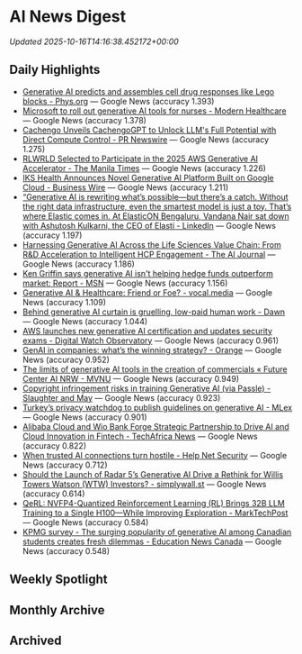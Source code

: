 # AI News Digest

_Updated 2025-10-16T14:16:38.452172+00:00_

## Daily Highlights

- [Generative AI predicts and assembles cell drug responses like Lego blocks - Phys.org](./daily/a3577cb379db2c73.md) — Google News (accuracy 1.393)
- [Microsoft to roll out generative AI tools for nurses - Modern Healthcare](./daily/63f5079d64306d67.md) — Google News (accuracy 1.378)
- [Cachengo Unveils CachengoGPT to Unlock LLM's Full Potential with Direct Compute Control - PR Newswire](./daily/2159ddd619a06d21.md) — Google News (accuracy 1.275)
- [RLWRLD Selected to Participate in the 2025 AWS Generative AI Accelerator - The Manila Times](./daily/5860b19e61743e44.md) — Google News (accuracy 1.226)
- [IKS Health Announces Novel Generative AI Platform Built on Google Cloud - Business Wire](./daily/e461459f4d72b549.md) — Google News (accuracy 1.211)
- [“Generative AI is rewriting what’s possible—but there’s a catch. Without the right data infrastructure, even the smartest model is just a toy. That’s where Elastic comes in. At ElasticON Bengaluru, Vandana Nair sat down with Ashutosh Kulkarni, the CEO of Elasti - LinkedIn](./daily/7bf87d0a87a1eee3.md) — Google News (accuracy 1.197)
- [Harnessing Generative AI Across the Life Sciences Value Chain: From R&D Acceleration to Intelligent HCP Engagement - The AI Journal](./daily/42c92c7d1a69a6a6.md) — Google News (accuracy 1.186)
- [Ken Griffin says generative AI isn't helping hedge funds outperform market: Report - MSN](./daily/575652aa0dc3de72.md) — Google News (accuracy 1.156)
- [Generative AI & Healthcare: Friend or Foe? - vocal.media](./daily/c049d7b5442f592a.md) — Google News (accuracy 1.109)
- [Behind generative AI curtain is gruelling, low-paid human work - Dawn](./daily/24b98fb4f8e51c17.md) — Google News (accuracy 1.044)
- [AWS launches new generative AI certification and updates security exams - Digital Watch Observatory](./daily/1690a2ef669c309a.md) — Google News (accuracy 0.961)
- [GenAI in companies: what’s the winning strategy? - Orange](./daily/9541ee21d0ed1e73.md) — Google News (accuracy 0.952)
- [The limits of generative AI tools in the creation of commercials « Future Center AI NRW - MVNU](./daily/bd273ca4c0ae8ff6.md) — Google News (accuracy 0.949)
- [Copyright infringement risks in training Generative AI (via Passle) - Slaughter and May](./daily/d90f4af56c367f39.md) — Google News (accuracy 0.923)
- [Turkey’s privacy watchdog to publish guidelines on generative AI - MLex](./daily/b28bf0e9427a7995.md) — Google News (accuracy 0.901)
- [Alibaba Cloud and Wio Bank Forge Strategic Partnership to Drive AI and Cloud Innovation in Fintech - TechAfrica News](./daily/bd2771fff8aa6849.md) — Google News (accuracy 0.822)
- [When trusted AI connections turn hostile - Help Net Security](./daily/e31da1a5ac71ccd4.md) — Google News (accuracy 0.712)
- [Should the Launch of Radar 5’s Generative AI Drive a Rethink for Willis Towers Watson (WTW) Investors? - simplywall.st](./daily/4400fbc21ba0f7a3.md) — Google News (accuracy 0.614)
- [QeRL: NVFP4-Quantized Reinforcement Learning (RL) Brings 32B LLM Training to a Single H100—While Improving Exploration - MarkTechPost](./daily/559560089eda10d2.md) — Google News (accuracy 0.584)
- [KPMG survey - The surging popularity of generative AI among Canadian students creates fresh dilemmas - Education News Canada](./daily/111d3eab37276093.md) — Google News (accuracy 0.548)

## Weekly Spotlight


## Monthly Archive


## Archived
